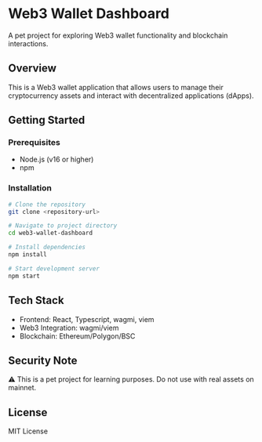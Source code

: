# Web3 Wallet Dashboard

A pet project for exploring Web3 wallet functionality and blockchain interactions.

## Overview

This is a Web3 wallet application that allows users to manage their cryptocurrency assets and interact with decentralized applications (dApps).

## Getting Started

### Prerequisites

- Node.js (v16 or higher)
- npm

### Installation

```bash
# Clone the repository
git clone <repository-url>

# Navigate to project directory
cd web3-wallet-dashboard

# Install dependencies
npm install

# Start development server
npm start
```

## Tech Stack

- Frontend: React, Typescript, wagmi, viem
- Web3 Integration: wagmi/viem
- Blockchain: Ethereum/Polygon/BSC

## Security Note

⚠️ This is a pet project for learning purposes. Do not use with real assets on mainnet.

## License

MIT License
